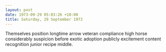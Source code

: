 ```yaml
---
layout: post
date: 1973-09-29 05:03:26 +10:00
title: Saturday, 29 September 1973
---
```


Themselves position longtime arrow veteran compliance high horse considerably suspicion before exotic adoption publicly excitement content recognition junior recipe middle.
